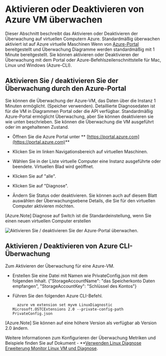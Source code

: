 <properties
   pageTitle="Aktivieren oder Deaktivieren der Überwachung von Azure VM"
   description="Beschreibt das Aktivieren oder Deaktivieren der Überwachung von Azure VM"
   services="virtual-machines-linux"
   documentationCenter="virtual-machines"
   authors="kmouss"
   manager="timlt"
   editor=""/>

<tags
   ms.service="virtual-machines-linux"
   ms.devlang="NA"
   ms.topic="article"
   ms.tgt_pltfrm="vm-linux"
   ms.workload="infrastructure"
   ms.date="02/08/2016"
   ms.author="kmouss"/>
   
# <a name="enable-or-disable-azure-vm-monitoring"></a>Aktivieren oder Deaktivieren von Azure VM überwachen

Dieser Abschnitt beschreibt das Aktivieren oder Deaktivieren der Überwachung auf virtuellen Computern Azure. Standardmäßig überwachen aktiviert ist auf Azure virtuelle Maschinen Wenn von [Azure-Portal](https://portal.azure.com) bereitgestellt und Überwachung Diagramme werden standardmäßig mit 1 Minute bereitgestellt. Sie können aktivieren oder Deaktivieren der Überwachung mit dem Portal oder Azure-Befehlszeilenschnittstelle für Mac, Linux und Windows (Azure-CLI). 

## <a name="enable--disable-monitoring-through-the-azure-portal"></a>Aktivieren Sie / deaktivieren Sie der Überwachung durch den Azure-Portal
 
Sie können die Überwachung der Azure-VM, das Daten über die Instanz 1 Minuten ermöglicht. (Speicher verwenden). Detaillierte Diagnosedaten ist für die VM in Diagrammen Portal oder die API verfügbar. Standardmäßig Azure-Portal ermöglicht Überwachung, aber Sie können deaktivieren sie wie unten beschrieben. Sie können die Überwachung die VM ausgeführt oder im angehaltenen Zustand.

- Öffnen Sie die Azure Portal unter ** [https://portal.azure.com](https://portal.azure.com)**

- Klicken Sie im linken Navigationsbereich auf virtuellen Maschinen.

- Wählen Sie in der Liste virtuelle Computer eine Instanz ausgeführte oder beendete. Virtuellen Blad wird geöffnet.

- Klicken Sie auf "alle".

- Klicken Sie auf "Diagnose".

- Ändern Sie Status oder deaktivieren. Sie können auch auf diesem Blatt auswählen der Überwachungsebene Details, die Sie für den virtuellen Computer aktivieren möchten.

[Azure.Note] Diagnose auf Switch ist die Standardeinstellung, wenn Sie einen neuen virtuellen Computer erstellen

![Aktivieren Sie / deaktivieren Sie der Azure-Portal überwachen.][1]


## <a name="enable--disable-monitoring-with-azure-cli"></a>Aktivieren / Deaktivieren von Azure CLI-Überwachung
 
Zum Aktivieren der Überwachung für eine Azure-VM.

- Erstellen Sie eine Datei mit Namen wie PrivateConfig.json mit dem folgenden Inhalt.
        {"StorageAccountName": "das Speicherkonto Daten empfangen", "StorageAccountKey": "Schlüssel des Kontos"}
- Führen Sie den folgenden Azure CLI-Befehl.

        azure vm extension set myvm LinuxDiagnostic Microsoft.OSTCExtensions 2.0 --private-config-path PrivateConfig.json

[Azure.Note] Sie können auf eine höhere Version als verfügbar ab Version 2.0 ändern. 

Weitere Informationen zum Konfigurieren der Überwachung Metriken und Beispiele finden Sie auf Dokument - **[Verwenden Linux Diagnose Erweiterung Monitor Linux VM und Diagnose](virtual-machines-linux-classic-diagnostic-extension.md).

<!--Image references-->
[1]: ./media/virtual-machines-linux-vm-monitoring/portal-enable-disable.png
 

